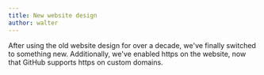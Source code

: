 ```yaml
---
title: New website design
author: walter
---
```

After using the old website design for over a decade, we've finally switched to something new. Additionally, we've enabled https on the website, now that GitHub supports https on custom domains.
